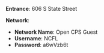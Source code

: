 **Entrance**: 606 S State Street

**Network**:

- **Network Name**: Open CPS Guest
- **Username**: NCFL
- **Password**: a6wVzb6t
